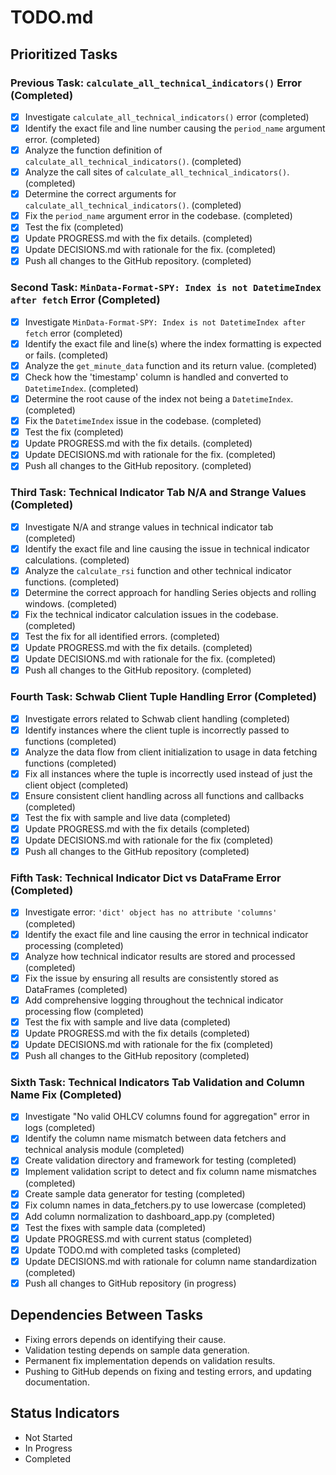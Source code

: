 # TODO.md

## Prioritized Tasks

### Previous Task: `calculate_all_technical_indicators()` Error (Completed)
- [X] Investigate `calculate_all_technical_indicators()` error (completed)
- [X] Identify the exact file and line number causing the `period_name` argument error. (completed)
- [X] Analyze the function definition of `calculate_all_technical_indicators()`. (completed)
- [X] Analyze the call sites of `calculate_all_technical_indicators()`. (completed)
- [X] Determine the correct arguments for `calculate_all_technical_indicators()`. (completed)
- [X] Fix the `period_name` argument error in the codebase. (completed)
- [X] Test the fix (completed)
- [X] Update PROGRESS.md with the fix details. (completed)
- [X] Update DECISIONS.md with rationale for the fix. (completed)
- [X] Push all changes to the GitHub repository. (completed)

### Second Task: `MinData-Format-SPY: Index is not DatetimeIndex after fetch` Error (Completed)
- [X] Investigate `MinData-Format-SPY: Index is not DatetimeIndex after fetch` error (completed)
- [X] Identify the exact file and line(s) where the index formatting is expected or fails. (completed)
- [X] Analyze the `get_minute_data` function and its return value. (completed)
- [X] Check how the 'timestamp' column is handled and converted to `DatetimeIndex`. (completed)
- [X] Determine the root cause of the index not being a `DatetimeIndex`. (completed)
- [X] Fix the `DatetimeIndex` issue in the codebase. (completed)
- [X] Test the fix (completed)
- [X] Update PROGRESS.md with the fix details. (completed)
- [X] Update DECISIONS.md with rationale for the fix. (completed)
- [X] Push all changes to the GitHub repository. (completed)

### Third Task: Technical Indicator Tab N/A and Strange Values (Completed)
- [X] Investigate N/A and strange values in technical indicator tab (completed)
- [X] Identify the exact file and line causing the issue in technical indicator calculations. (completed)
- [X] Analyze the `calculate_rsi` function and other technical indicator functions. (completed)
- [X] Determine the correct approach for handling Series objects and rolling windows. (completed)
- [X] Fix the technical indicator calculation issues in the codebase. (completed)
- [X] Test the fix for all identified errors. (completed)
- [X] Update PROGRESS.md with the fix details. (completed)
- [X] Update DECISIONS.md with rationale for the fix. (completed)
- [X] Push all changes to the GitHub repository. (completed)

### Fourth Task: Schwab Client Tuple Handling Error (Completed)
- [X] Investigate errors related to Schwab client handling (completed)
- [X] Identify instances where the client tuple is incorrectly passed to functions (completed)
- [X] Analyze the data flow from client initialization to usage in data fetching functions (completed)
- [X] Fix all instances where the tuple is incorrectly used instead of just the client object (completed)
- [X] Ensure consistent client handling across all functions and callbacks (completed)
- [X] Test the fix with sample and live data (completed)
- [X] Update PROGRESS.md with the fix details (completed)
- [X] Update DECISIONS.md with rationale for the fix (completed)
- [X] Push all changes to the GitHub repository (completed)

### Fifth Task: Technical Indicator Dict vs DataFrame Error (Completed)
- [X] Investigate error: `'dict' object has no attribute 'columns'` (completed)
- [X] Identify the exact file and line causing the error in technical indicator processing (completed)
- [X] Analyze how technical indicator results are stored and processed (completed)
- [X] Fix the issue by ensuring all results are consistently stored as DataFrames (completed)
- [X] Add comprehensive logging throughout the technical indicator processing flow (completed)
- [X] Test the fix with sample and live data (completed)
- [X] Update PROGRESS.md with the fix details (completed)
- [X] Update DECISIONS.md with rationale for the fix (completed)
- [X] Push all changes to the GitHub repository (completed)

### Sixth Task: Technical Indicators Tab Validation and Column Name Fix (Completed)
- [X] Investigate "No valid OHLCV columns found for aggregation" error in logs (completed)
- [X] Identify the column name mismatch between data fetchers and technical analysis module (completed)
- [X] Create validation directory and framework for testing (completed)
- [X] Implement validation script to detect and fix column name mismatches (completed)
- [X] Create sample data generator for testing (completed)
- [X] Fix column names in data_fetchers.py to use lowercase (completed)
- [X] Add column normalization to dashboard_app.py (completed)
- [X] Test the fixes with sample data (completed)
- [X] Update PROGRESS.md with current status (completed)
- [X] Update TODO.md with completed tasks (completed)
- [X] Update DECISIONS.md with rationale for column name standardization (completed)
- [X] Push all changes to GitHub repository (in progress)

## Dependencies Between Tasks

- Fixing errors depends on identifying their cause.
- Validation testing depends on sample data generation.
- Permanent fix implementation depends on validation results.
- Pushing to GitHub depends on fixing and testing errors, and updating documentation.

## Status Indicators

- Not Started
- In Progress
- Completed
